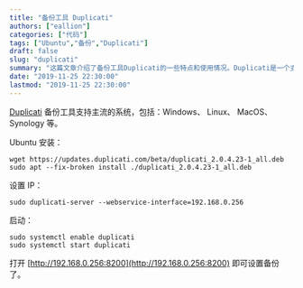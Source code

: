 ```yaml
---
title: "备份工具 Duplicati"
authors: ["eallion"]
categories: ["代码"]
tags: ["Ubuntu","备份","Duplicati"]
draft: false
slug: "duplicati"
summary: "这篇文章介绍了备份工具Duplicati的一些特点和使用情况。Duplicati是一个支持多种操作系统的备份工具，如Windows、Linux、MacOS和Synology等。文章提及了在Ubuntu上安装Duplicati的步骤，包括设置IP和启动等操作，可以方便地进行备份设置。"
date: "2019-11-25 22:30:00"
lastmod: "2019-11-25 22:30:00"
---
```


 [Duplicati](https://www.duplicati.com/download) 备份工具支持主流的系统，包括：Windows、 Linux、 MacOS、 Synology 等。

Ubuntu 安装：

```
wget https://updates.duplicati.com/beta/duplicati_2.0.4.23-1_all.deb
sudo apt --fix-broken install ./duplicati_2.0.4.23-1_all.deb
```

设置 IP：

```
sudo duplicati-server --webservice-interface=192.168.0.256
```

启动：

```
sudo systemctl enable duplicati
sudo systemctl start duplicati
```

打开 [http://192.168.0.256:8200](http://192.168.0.256:8200) 即可设置备份了。
